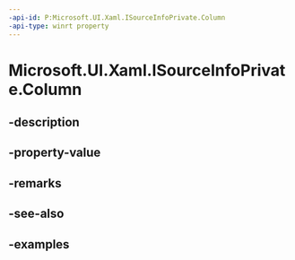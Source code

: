 ```yaml
---
-api-id: P:Microsoft.UI.Xaml.ISourceInfoPrivate.Column
-api-type: winrt property
---
```


# Microsoft.UI.Xaml.ISourceInfoPrivate.Column

<!--
public int Column { get; set; }
-->


## -description

## -property-value

## -remarks

## -see-also

## -examples


